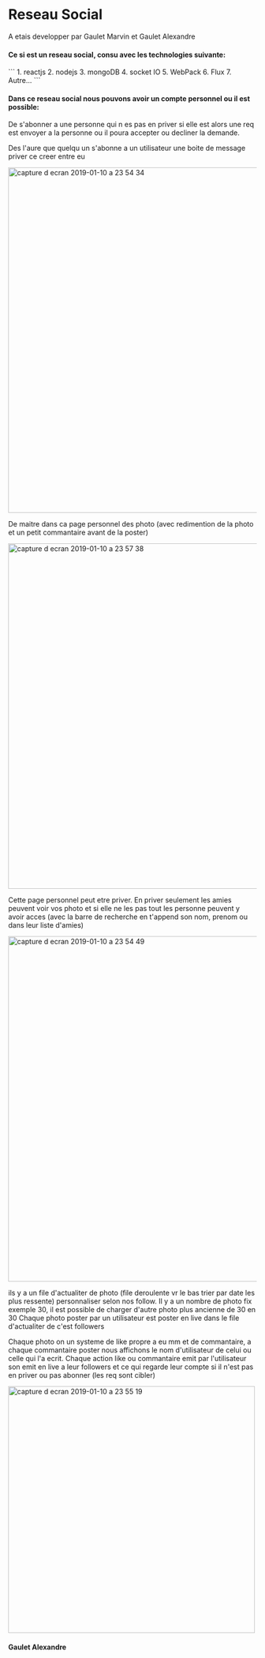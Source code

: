 # Reseau Social

A etais developper par Gaulet Marvin et Gaulet Alexandre

<h4>
Ce si est un reseau social, consu avec les technologies suivante:
</h4>
```
1. reactjs
2. nodejs
3. mongoDB
4. socket IO
5. WebPack
6. Flux
7. Autre...
```
<h4>
Dans ce reseau social nous pouvons avoir un compte personnel ou il est possible:
</h4>
De s'abonner a une personne qui n es pas en priver si elle est alors une req est envoyer
a la personne ou il poura accepter ou decliner la demande.


Des l'aure que quelqu un s'abonne a un utilisateur une boite de message
priver ce creer entre eu

<img width="700" alt="capture d ecran 2019-01-10 a 23 54 34" src="https://user-images.githubusercontent.com/23437868/51002757-9abbea80-1534-11e9-86af-6a8e9db61132.png">


De maitre dans ca page personnel des photo (avec redimention de la photo et un petit
commantaire avant de la poster)

 <img width="700" alt="capture d ecran 2019-01-10 a 23 57 38" src="https://user-images.githubusercontent.com/23437868/51002804-c0e18a80-1534-11e9-9cc5-13ee22190d34.png">

Cette page personnel peut etre priver.
En priver seulement les amies peuvent voir vos photo et si elle ne les pas 
tout les personne peuvent y avoir acces (avec la barre de recherche en t'append son nom, prenom ou dans
leur liste d'amies)

 <img width="700" alt="capture d ecran 2019-01-10 a 23 54 49" src="https://user-images.githubusercontent.com/23437868/51002673-56c8e580-1534-11e9-93f7-c76f4eb99e77.png">

ils y a un file d'actualiter de photo (file deroulente vr le bas trier par date les plus ressente) personnaliser selon nos follow.
Il y a un nombre de photo fix exemple 30, il est possible de charger d'autre photo plus ancienne de 30 en 30
Chaque photo poster par un utilisateur est poster en live dans le file d'actualiter de c'est followers 



Chaque photo on un systeme de like propre a eu mm et de commantaire, a chaque commantaire poster
nous affichons le nom d'utilisateur de celui ou celle qui l'a ecrit. Chaque action like ou commantaire emit
par l'utilisateur son emit en live a leur followers et ce qui regarde leur compte si il
n'est pas en priver ou pas abonner (les req sont cibler)

 <img width="500" alt="capture d ecran 2019-01-10 a 23 55 19" src="https://user-images.githubusercontent.com/23437868/51003029-7ad8f680-1535-11e9-9510-d2670445d507.png">
<br>

<h4> Gaulet Alexandre <h4>
